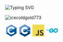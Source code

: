 ![Typing SVG](https://readme-typing-svg.demolab.com/?lines=Mikkel+Tygesen;icecoldgold773)

<p><img align="center" src="https://github-readme-streak-stats.herokuapp.com/?user=icecoldgold773&theme=dark" alt="icecoldgold773" /></p>

<p align="left">
  <img src="https://raw.githubusercontent.com/devicons/devicon/master/icons/c/c-original.svg" alt="c" width="40" height="40"/>
  <img src="https://raw.githubusercontent.com/devicons/devicon/master/icons/cplusplus/cplusplus-original.svg" alt="cplusplus" width="40" height="40"/>
  <img src="https://raw.githubusercontent.com/devicons/devicon/master/icons/javascript/javascript-original.svg" alt="javascript" width="40" height="40"/>
  <img src="https://raw.githubusercontent.com/devicons/devicon/master/icons/go/go-original-wordmark.svg" alt="golang" width="40" height="40"/>
</p>

